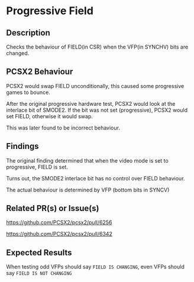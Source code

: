 # Progressive Field

## Description
Checks the behaviour of FIELD(in CSR) when the VFP(in SYNCHV) bits are changed.

## PCSX2 Behaviour
PCSX2 would swap FIELD unconditionally, this caused some progressive games to
bounce.

After the original progressive hardware test, PCSX2 would look at the interlace bit of SMODE2.
If the bit was not set (progressive), PCSX2 would set FIELD, otherwise it would swap.

This was later found to be incorrect behaviour.

## Findings
The original finding determined that when the video mode is set to progressive, FIELD is set.

Turns out, the SMODE2 interlace bit has no control over FIELD behaviour.

The actual behaviour is determined by VFP (bottom bits in SYNCV)


## Related PR(s) or Issue(s)
https://github.com/PCSX2/pcsx2/pull/6256

https://github.com/PCSX2/pcsx2/pull/6342

## Expected Results

When testing odd VFPs should say `FIELD IS CHANGING`, even VFPs should say `FIELD IS NOT CHANGING`
